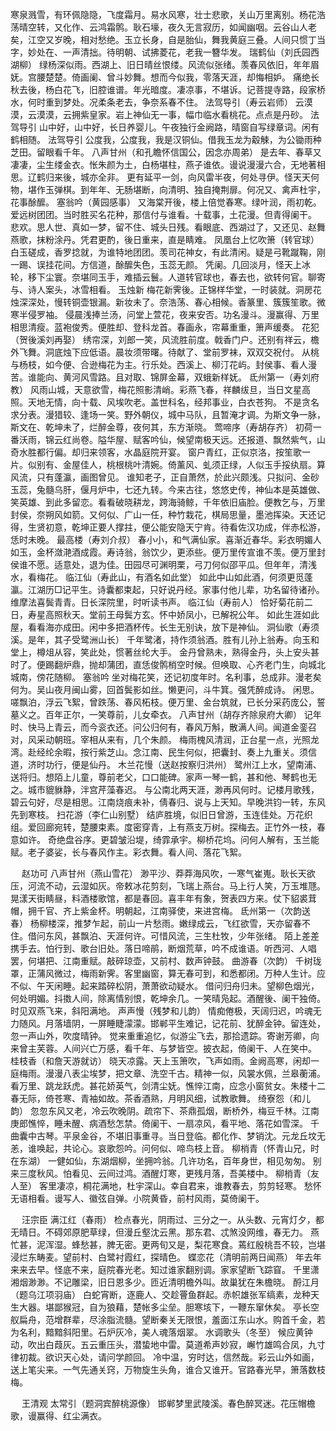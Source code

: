 <!-- { "loadSidebar": true } -->
寒泉溅雪，有环佩隐隐，飞度霜月。易水风寒，壮士悲歌，关山万里离别。杨花浩荡晴空转，又化作、云鸿霜鹘。耿石壕，夜久无言寂历，如闻幽咽。云谷山人老矣，江空又岁晚，相对愁绝。玉立长身，自是胎仙，舞我黄庭三叠。人间只惯丁当字，妙处在、一声清拙。待明朝、试拂菱花，老我一簪华发。 
瑞鹤仙（刘氏园西湖柳）
绿杨深似雨。西湖上、旧日晴丝恨缕。风流似张绪。羡春风依旧，年年眉妩。宫腰楚楚。倚画阑、曾斗妙舞。想而今似我，零落天涯，却悔相妒。 
痛绝长秋去後，杨白花飞，旧腔谁谱。年光暗度。凄凉事，不堪诉。记菩提寺路，段家桥水，何时重到梦处。况柔条老去，争奈系春不住。 
法驾导引（寿云岩师）
云漠漠，云漠漠，云拥紫皇家。岩上神仙无一事，幅巾临水看桃花。点点是丹砂。 
法驾导引
山中好，山中好，长日养婴儿。午夜独行金阙路，晴窗自写绿章词。闲有鹤相随。 
法驾导引
公度我，公度我，我是汉铜仙。借我玉龙为觳觫，为公锄雨种芝田。留眼看千年。 
八声甘州（和孔瞻怀信国公，因念亦周弟）
是去年、春草又凄凄，尘生缕金衣。怅朱颜为土，白杨堪柱，燕子谁依。谩说漫漫六合，无地著相思。辽鹤归来後，城亦全非。 
更有延平一剑，向风雷半夜，何处寻伊。怪天天何物，堪作玉弹棋。到年年、无肠堪断，向清明、独自掩荆扉。何况又、禽声杜宇，花事酴醿。 
塞翁吟（黄园感事）
又海棠开後，楼上倍觉春寒。绿叶润，雨初乾。爱远树团团。当时胜买名花种，那信付与谁看。十载事，土花漫。但青得阑干。 
悲欢。思人世、真如一梦，留不住、城头日残。看眼底、西湖过了，又还见、赵舞燕歌，抹粉涂丹。凭君更酌，後日重来，直是睛难。 
凤凰台上忆吹箫（转官球）
白玉磋成，香罗捻就，为谁特地团团。羡司花神女，有此清闲。疑是弓靴蹴鞠，刚一踢、误挂花间。方信道，酴醿失色，玉蕊无颜。 
凭阑。几回淡月，怪天上冰轮，移下尘寰。奈堪同玉手，难插云鬟。人道转官球也，春去也，欲转何官。聊寄与、诗人案头，冰雪相看。 
玉烛新
梅花新霁後。正锦样华堂，一时装就。洞房花烛深深处，慢转铜壶银漏。新妆未了。奈浩荡、春心相候。香篆里、簇簇笙歌。微寒半侵罗袖。 
侵晨浅捧兰汤，问堂上萱花，夜来安否。功名漫斗。漫赢得、万里相思清瘦。蓝袍俊秀。便胜却、登科龙首。春画永，帘幕重重，箫声缓奏。 
花犯（贺後溪刘再娶）
绣帘深，刘郎一笑，风流胜前度。戟香门户。还别有祥云，檐外飞舞。洞底烛下应低语。晨妆须带曙。待献了、堂前罗袜，双双交祝付。 
从桃与杨枝，如今便、合逊梅花为主。行乐处。西溪上、柳汀花屿。封侯事、看人漫苦。谁能向、黄河风雪路。且对取、锦屏金幕，双蛾新样妩。 
氐州第一（寿刘府教）
风雨山城，天意欲雪，梅花照影清峭。彩燕飞春，祥麟绂旦，当日文星高照。天地无情，向十载、风埃吹老。盖世科名，经邦事业，白衣苍狗。 
不是贪名求分表。漫猎较、逢场一笑。野外朝仪，城中马队，且暂淹才调。为斯文争一脉，斯文在、乾坤未了，烂醉金尊，夜何其，东方渐晓。 
莺啼序（寿胡存齐）
初荷一番沃雨，锦云红尚卷。隘华屋、赋客吟仙，候望南极天远。还报道、飘然紫气，山奇水胜都行偏。却归来领客，水晶庭院开宴。 
窗户青红，正似京洛，按笙歌一片。似别有、金屋佳人，桃根桃叶清婉。倚薰风、虬须正绿，人似玉手挼纨扇。算风流，只有蓬瀛，画图曾见。 
谁知老子，正自萧然，於此兴颇浅。只拟问、金砂玉蕊，兔髓乌肝，偃月炉中，七还九转。今来古往，悠悠史传，神仙本是英雄做、笑英雄、到此多留恋。看看破晓耕龙，跨海骑鲸，千年依旧庙脸。便教乞与，万里封侯，奈朔风如箭。又何似、广山一任，种竹栽花，棋局思量，墨池挥染。天还记得，生贤初意，乾坤正要人撑拄，便公能安隐天宁肯。待看佐汉功成，伴赤松游，恁时未晚。 
最高楼（寿刘介叔）
春小小，和气满仙家。喜渐近春华。彩衣明媚人如玉，金杯潋滟酒成霞。寿诗翁，翁饮少，更添些。便万里传宣谁不羡。便万里封侯谁不愿。适意处，退为佳。田园尽可渊明栗，弓刀何似邵平瓜。但年年，清浅水，看梅花。 
临江仙（寿此山，有酒名如此堂）
如此中山如此酒，何须更觅蓬瀛。江湖历□记平生。诗囊都束起，只好说丹经。家事付他儿辈，功名留待诸孙。维摩法喜鬓青青。日长深院里，时听读书声。 
临江仙（寿前人）
恰好菊花前二日，寿星高照秋天。堂前王母鬓方玄。怀中娇凤小，已解祝公年。 
如此生涯如此屋，看看海亦成田。闲中多把酒杯传。长生无别诀，放下是神仙。 
洞仙歌（寿须溪。是年，其子受鹭洲山长）
千年鹭渚，持作须翁酒。胜有儿孙上翁寿。向玉和堂上，樽俎从容，笑此处，惯著丝纶大手。 
金丹曾熟未，熟得金丹，头上安头甚时了。便踢翻炉鼎，抛却蒲团，直恁俊鹘梢空时候。但唤取、心齐老门生，向城北城南，傍花随柳。 
塞翁吟
坐对梅花笑，还记初度年时。名利事，总成非。漫老矣何为。吴山夜月闽山雾，回首鬓影如丝。懒更问，斗牛箕。强凭醉成诗。 
闲思。嗟飘泊，浮云飞絮，曾跌荡、春风柘枝。便万里、金台筑就，已长分采药庞公，誓墓义之。百年正尔，一笑尊前，儿女牵衣。 
八声甘州（胡存齐除泉府大卿）
记年时、快马上青云，而今衮衣还。问公归何有，春风万斛，散满人间。闻道金銮召对，风采动朝班。宰相从来有，几个朱颜。 
梅雨槐风清润，正台星一点，光照龙湾。赴经纶余暇，按行紫芝山。念江南、民生何似，把囊封、奏上九重关。须信道，济时功行，便是仙丹。 
木兰花慢（送赵按察归洪州）
鹭州江上水，望南浦、送将归。想陌上儿童，尊前老父，口口能碑。家声一琴一鹤，甚和他、琴鹤也无之。城市貔貅静，泮宫芹藻春迟。 
与公南北两天涯，渺再风何时。记楼月歌残，碧云句好，尽是相思。江南烧痕未补，倩春归、说与上天知。早晚洪钧一转，东风先到寒枝。 
扫花游（李仁山别墅）
结庐胜境，似旧日曾游，玉连佳处。万花织组。爱回廊宛转，楚腰束素。度密穿青，上有燕支万树。探梅去。正竹外一枝，春意如许。 
奇绝盘谷序。更碧皱沿堤，绮霏承宇。柳桥花坞。问何人解有，玉兰能赋。老子婆娑，长与春风作主。彩衣舞。看人间、落花飞絮。 

　
赵功可
八声甘州（燕山雪花）
渺平沙、莽莽海风吹，一寒气崔嵬。耿长天欲压，河流不动，云湿如灰。帝敕冰花剪刻，飞瑞上燕台。马上行人笑，万玉堆豗。 
晃漾天街睛昼，料酒楼歌馆，都是春回。喜丰年有象，贺表四方来。仗下貂裘茸帽，拥千官、齐上紫金杯。明朝起，江南驿使，来进宫梅。 
氐州第一（次韵送春）
杨柳楼深，推梦乍起，前山一片愁雨。嫩绿成云，飞红欲雪，天亦留春不住。借问东风，甚飘泊、天涯何许。可惜风流，三生杜牧，少年张绪。 
陌上差差携手去。怕行到、歌台旧处。落日啼鹃，断烟荒草，吟不成谁语。听西河、人唱罢，何堪把、江南重赋。敲碎琼壶，又前村、数声钟鼓。 
曲游春（次韵）
千树珑罩，正蒲风微过，梅雨新霁。客里幽窗，算无春可到，和悉都闭。万种人生计。应不似、午天闲睡。起来踏碎松阴，萧萧欲动疑水。 
借问归舟归未。望柳色烟光，何处明媚。抖擞人间，除离情别恨，乾坤余几。一笑晴凫起。酒醒後、阑干独倚。时见双燕飞来，斜阳满地。 
声声慢（残梦和儿韵）
情痴倦极，天阔归迟，吟魂无力随风。月落墙阴，一屏睡睫濛濛。邯郸平生难记，记花前、犹醉金钟。留连处，忽一声山外，吹度晴钟。 
觉来重重追忆，似游尘飞去，那拾遗踪。寄谢芳卿，向来曾主芙蓉。人间兴亡万感，看千年、与梦皆空。披衣起，倚阑干、人在笑中。 
桂枝香（和詹天游就访）
晓天凉露。天上玉箫吹，飞声如雨。金阙高寒，闲却一庭梅雨。漫漫八表尘埃梦，把文章、洗空千古。精神一似，风裳水佩，兰皋蘅浦。 
看万里、跳龙跃虎。甚花娇英气，剑清尘妩。憔悴江南，应念小窗贫女。朱楼十二春无际，倚苍寒、青袖如故。茶香酒熟，月明风细，试教歌舞。 
绮寮怨（和儿韵）
忽忽东风又老，冷云吹晚阴。疏帘下、茶鼎孤烟，断桥外，梅豆千林。江南庚郎憔悴，睡未醒、病酒愁怎禁。倚阑干、一扇凉风，看平地、落花如雪深。 
千曲囊中古琴。平泉金谷，不堪旧事重寻。当日登临。都化作、梦销沈。元龙丘坟无恙，谁唤起，共论心。哀歌怨吟。问何似、啼鸟枝上音。 
柳梢青（怀青山兄，时在东湖）
一健如仙，东湖烟柳，坐拥吟翁。几许功名，百年身世，相见匆匆。 
别来三度秋风。怕看见、云间过鸿。酒醒灯寒，更残月落，吾美楼中。 
柳梢青（友人至）
客里凄凉，桐花满地，杜宇深山。幸自君来，谁教春去，剪剪轻寒。 
愁怀无语相看。谩写人、徽弦自弹。小院黄昏，前村风雨，莫倚阑干。 

　
汪宗臣
满江红（春雨）
检点春光，阴雨过、三分之一。从头数、元宵灯夕，都无晴日。不碍郊原肥草绿，但漫丘壑沈云黑。那东君、忒煞没网维，春无力。 
燕忙甚，泥浑湿。蜂愁甚，脾无密。更两旬又是，梨花寒食。蔫红殷桃吾不较，岂堪浸烂东畴麦。望前村、白鹭衬霞红，探晴色。 
蝶恋花（清明前两日闻燕）
年去年来来去早。怪底不来，庭院春光老。知过谁家翻别调。家家望断飞踪窅。 
千里潇湘烟渺渺。不记雕梁，旧日恩多少。匝近清明檐外叫。故巢犹在朱檐晓。 
酹江月（题乌江项羽庙）
白蛇宵断，逐鹿人、交趁罾鱼群起。赤帜雄张军缟素，龙种天生大器。堪鄙猴冠，自为狼藉，楚帐多尘垒。胆寒垓下，一鞭东窜休矣。 
亭长空舣扁舟，范增群辈，尽涂脂流髓。望断秦关无限恨，羞面江东山水。购首千金，若为名利，黯黯斜阳里。石炉灰冷，美人魂落烟翠。 
水调歌头（冬至）
候应黄钟动，吹出白葭灰。五云重压头，潜蛰地中雷。莫道希声妙寂，嶰竹雄鸣合凤，九寸律初裁。欲识天心处，请问学颜回。 
冷中温，穷时达，信然哉。彩云山外如画，送上笔尖来。一气先通关窍，万物旋生头角，谁合又谁开。官路春光早，箫落数枝梅。 

　
王清观
太常引（题洞宾醉桃源像）
邯郸梦里武陵溪。春色醉冥迷。花压帽檐歌，谩赢得、红尘满衣。 
